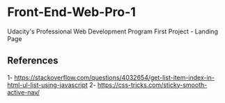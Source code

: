 # Front-End-Web-Pro-1
Udacity's Professional Web Development Program First Project - Landing Page

## References
1- https://stackoverflow.com/questions/4032654/get-list-item-index-in-html-ul-list-using-javascript
2- https://css-tricks.com/sticky-smooth-active-nav/
